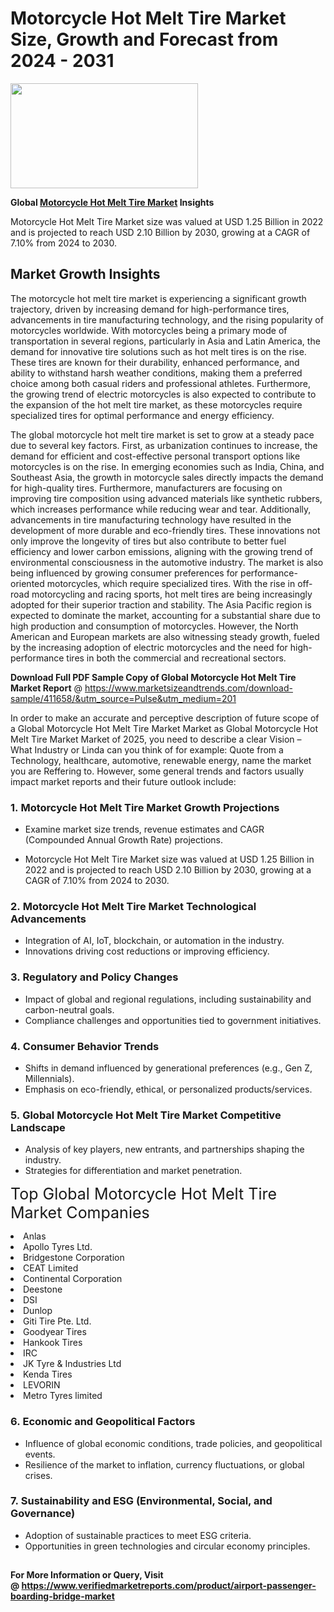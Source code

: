 <H1>Motorcycle Hot Melt Tire Market Size, Growth and Forecast from 2024 - 2031</H1><img class="aligncenter size-medium wp-image-584254" src="https://thirdeyenews.in/wp-content/uploads/2024/09/Global-Market-Research-300x168.jpeg" alt="" width="300" height="168" /><p><strong>Global&nbsp;<a href="https://www.marketsizeandtrends.com/download-sample/411658/&amp;utm_source=Pulse&amp;utm_medium=201">Motorcycle Hot Melt Tire Market</a> Insights</strong></p><p>Motorcycle Hot Melt Tire Market size was valued at USD 1.25 Billion in 2022 and is projected to reach USD 2.10 Billion by 2030, growing at a CAGR of 7.10% from 2024 to 2030.</p><p><h2>Market Growth Insights</h2> <p>The motorcycle hot melt tire market is experiencing a significant growth trajectory, driven by increasing demand for high-performance tires, advancements in tire manufacturing technology, and the rising popularity of motorcycles worldwide. With motorcycles being a primary mode of transportation in several regions, particularly in Asia and Latin America, the demand for innovative tire solutions such as hot melt tires is on the rise. These tires are known for their durability, enhanced performance, and ability to withstand harsh weather conditions, making them a preferred choice among both casual riders and professional athletes. Furthermore, the growing trend of electric motorcycles is also expected to contribute to the expansion of the hot melt tire market, as these motorcycles require specialized tires for optimal performance and energy efficiency. </p> <p>The global motorcycle hot melt tire market is set to grow at a steady pace due to several key factors. First, as urbanization continues to increase, the demand for efficient and cost-effective personal transport options like motorcycles is on the rise. In emerging economies such as India, China, and Southeast Asia, the growth in motorcycle sales directly impacts the demand for high-quality tires. Furthermore, manufacturers are focusing on improving tire composition using advanced materials like synthetic rubbers, which increases performance while reducing wear and tear. Additionally, advancements in tire manufacturing technology have resulted in the development of more durable and eco-friendly tires. These innovations not only improve the longevity of tires but also contribute to better fuel efficiency and lower carbon emissions, aligning with the growing trend of environmental consciousness in the automotive industry. The market is also being influenced by growing consumer preferences for performance-oriented motorcycles, which require specialized tires. With the rise in off-road motorcycling and racing sports, hot melt tires are being increasingly adopted for their superior traction and stability. The Asia Pacific region is expected to dominate the market, accounting for a substantial share due to high production and consumption of motorcycles. However, the North American and European markets are also witnessing steady growth, fueled by the increasing adoption of electric motorcycles and the need for high-performance tires in both the commercial and recreational sectors. </p><p><span class=""><strong>Download Full PDF Sample Copy of Global Motorcycle Hot Melt Tire Market Report</strong> @ <a href="https://www.marketsizeandtrends.com/download-sample/411658/&amp;utm_source=Pulse&amp;utm_medium=201" target="_blank">https://www.marketsizeandtrends.com/download-sample/411658/&amp;utm_source=Pulse&amp;utm_medium=201</a></span></p><p>In order to make an accurate and perceptive description of future scope of a Global&nbsp;Motorcycle Hot Melt Tire Market Market as Global&nbsp;Motorcycle Hot Melt Tire Market Market of 2025, you need to describe a clear Vision &ndash; What Industry or Linda can you think of for example: Quote from a Technology, healthcare, automotive, renewable energy, name the market you are Reffering to. However, some general trends and factors usually impact market reports and their future outlook include:</p><h3>1.&nbsp;<strong>Motorcycle Hot Melt Tire Market Growth Projections</strong></h3><ul><li>Examine market size trends, revenue estimates and CAGR (Compounded Annual Growth Rate) projections.</li><li><p>Motorcycle Hot Melt Tire Market size was valued at USD 1.25 Billion in 2022 and is projected to reach USD 2.10 Billion by 2030, growing at a CAGR of 7.10% from 2024 to 2030.</p></li></ul><h3>2.&nbsp;<strong>Motorcycle Hot Melt Tire Market Technological Advancements</strong></h3><ul><li>Integration of AI, IoT, blockchain, or automation in the industry.</li><li>Innovations driving cost reductions or improving efficiency.</li></ul><h3>3.&nbsp;<strong>Regulatory and Policy Changes</strong></h3><ul><li>Impact of global and regional regulations, including sustainability and carbon-neutral goals.</li><li>Compliance challenges and opportunities tied to government initiatives.</li></ul><h3>4.&nbsp;<strong>Consumer Behavior Trends</strong></h3><ul><li>Shifts in demand influenced by generational preferences (e.g., Gen Z, Millennials).</li><li>Emphasis on eco-friendly, ethical, or personalized products/services.</li></ul><h3>5.&nbsp;<strong>Global Motorcycle Hot Melt Tire Market Competitive Landscape</strong></h3><ul><li>Analysis of key players, new entrants, and partnerships shaping the industry.</li><li>Strategies for differentiation and market penetration.</li></ul><p data-pm-slice="1 1 []"><span style="color: inherit; font-family: inherit; font-size: 25px;">Top Global Motorcycle Hot Melt Tire Market Companies</span></p><div class="" data-test-id=""><p><li>Anlas</li><li> Apollo Tyres Ltd.</li><li> Bridgestone Corporation</li><li> CEAT Limited</li><li> Continental Corporation</li><li> Deestone</li><li> DSI</li><li> Dunlop</li><li> Giti Tire Pte. Ltd.</li><li> Goodyear Tires</li><li> Hankook Tires</li><li> IRC</li><li> JK Tyre & Industries Ltd</li><li> Kenda Tires</li><li> LEVORIN</li><li> Metro Tyres limited</li></p></div><h3>6.&nbsp;<strong>Economic and Geopolitical Factors</strong></h3><ul><li>Influence of global economic conditions, trade policies, and geopolitical events.</li><li>Resilience of the market to inflation, currency fluctuations, or global crises.</li></ul><h3>7.&nbsp;<strong>Sustainability and ESG (Environmental, Social, and Governance)</strong></h3><ul><li>Adoption of sustainable practices to meet ESG criteria.</li><li>Opportunities in green technologies and circular economy principles.</li></ul><h2><strong style="font-size: 14px;">For More Information or Query, Visit @&nbsp;</strong><a style="background-color: #ffffff; font-size: 14px;" href="https://www.marketsizeandtrends.com/report/motorcycle-hot-melt-tire-market/" target="_blank">https://www.verifiedmarketreports.com/product/airport-passenger-boarding-bridge-market</a></h2>
